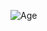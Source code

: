 ![Age](https://github.com/VaishnaviRChougule/Age_Calculator/assets/117535507/660c24b4-2375-49e4-84ec-10c6ec6afd99)
